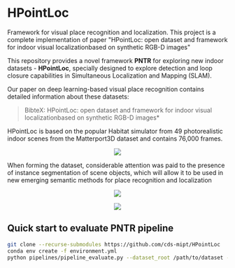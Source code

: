 # HPointLoc
Framework for visual place recognition and localization. This project is a complete implementation of paper "HPointLoc: open dataset and framework for indoor visual localizationbased on synthetic RGB-D images"

This repository provides a novel framework **PNTR** for exploring new indoor datasets - **HPointLoc**, specially designed to explore detection and loop closure capabilities in Simultaneous Localization and Mapping (SLAM).

Our paper on deep learning-based visual place recognition contains detailed information about these datasets:
> BibteX: HPointLoc: open dataset and framework for indoor visual localizationbased on synthetic RGB-D images*

HPointLoc is based on the popular Habitat simulator from 49 photorealistic indoor scenes from the Matterport3D dataset and contains 76,000 frames.
<p align="center">
  <img src="https://user-images.githubusercontent.com/68793107/130797278-615f72c7-0528-4eff-af95-a7e07bf1fea3.png" />
</p> 


When forming the dataset, considerable attention was paid to the presence of instance segmentation of scene objects, which will allow it to be used in new emerging semantic methods for place recognition and localization
<p align="center">
  <img src="https://user-images.githubusercontent.com/68793107/130794869-ea0388e6-f19c-4c83-989a-64d79622db2a.png" />
</p>

<p align="center">
  <img src="https://user-images.githubusercontent.com/68793107/130796358-b0349dd6-7a72-489e-8c12-7bd0f605c26c.png" />
</p>

## Quick start to evaluate PNTR pipeline

```bash
git clone --recurse-submodules https://github.com/cds-mipt/HPointLoc
conda env create -f environment.yml
python pipelines/pipeline_evaluate.py --dataset_root /path/to/dataset --image-retrieval 'patchnetvlad' --keypoints-matching 'superpoint_superglue' --optimizer-cloud 'teaser' -f  
```

